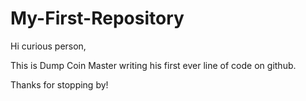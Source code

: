 # My-First-Repository

Hi curious person,

This is Dump Coin Master writing his first ever line of code on github.

Thanks for stopping by!
